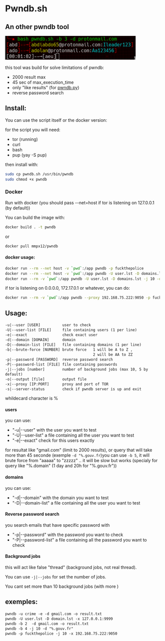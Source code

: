 # Pwndb.sh

## An other pwndb tool

![pwndb](pwndb.png)

this tool was build for solve limitations of pwndb:

- 2000 result max
- 45 sec of max_execution_time
- only "like results" (for [pwndb.py](https://github.com/davidtavarez/pwndb))
- reverse password search


## Install:

You can use the script itself or the docker version:

for the script you will need:

- tor (running)
- curl
- bash
- pup (yay -S pup)

then install with:

```sh
sudo cp pwndb.sh /usr/bin/pwndb
sudo chmod +x pwndb
```

### Docker

Run with docker (you should pass --net=host if tor is listening on 127.0.0.1 (by default))

You can build the image with:

```sh
docker build . -t pwndb
```

or

```sh
docker pull mmpx12/pwndb
```

#### docker usage:

```sh
docker run --rm --net host -v `pwd`:/app pwndb -p fuckthepolice
docker run --rm --net host -v `pwd`:/app pwndb -U user.lst -D domains.lst -j 10 -o result.txt
docker run --rm -v `pwd`:/app pwndb -U user.lst -D domains.lst -j 10 -o result.txt -x 192.168.75.123:9050
```

if tor is listening on 0.0.0.0, 172.17.0.1 or whatever, you can do:

```sh
docker run --rm -v `pwd`:/app pwndb --proxy 192.168.75.222:9050 -p fuckthepopo -o pass.lst
```

## Usage:

```
-u|--user [USER]          user to check
-U|--user-list [FILE]     file containing users (1 per line)
-e|--exact                check exact user
-d|--domain [DOMAIN]      domain
-D|--domain-list [FILE]   file containing domains (1 per line)
-b|--brute-force [NUMBER] brute force   1 will be A to Z ,
                                        2 will be AA to ZZ
-p|--password [PASSWORD]  reverse password search
-P|--password-list [FILE] file containing passwords
-j|--jobs [number]        number of background jobs (max 10, 5 by default)
-o|--output [file]        output file
-x|--proxy [IP:PORT]      proxy and port of TOR
-s|--server-status        check if pwndb server is up and exit
```

whildecard character is %


#### users


you can use:

- "-u|--user" with the user you want to test
- "-U|--user-list" a file containing all the user you want to test
- "-e|--exact" check for this users exactly

for resultat like "gmail.com" (limit to 2000 results),
or query that will take more than 45 seconde (exemple `-d "%.gouv.fr`)you can use `-b 5`, it will brute force from "aaaaa" to "zzzzz" .. it will be slow but works (specialy for query like "%.domain" (1 day and 20h for "%.gouv.fr"))


#### domains


you can use:

- "-d|--domain" with the domain you want to test
- "-D|--domain-list" a file containing all the user you want to test


#### Reverse password search

you search emails that have specific password with

- "-p|--password" with the password you want to check
- "-P|--password-list" a file containing all the password you want to check


#### Background jobs


this will act like false "thread" (background jobs, not real thread).

You can use `-j|--jobs` for set the number of jobs.

You cant set more than 10 background jobs (with more )
 


## exemples:

```
pwndb -u crime -e -d gmail.com -o result.txt
pwndb -U user.lst -D domain.lst -x 127.0.0.1:9999
pwndb -b 2  -d gmail.com -o result.txt
pwndb -b 4 -j 10 -d "%.gouv.fr"
pwndb -p fuckthepolice -j 10 -x 192.168.75.222:9050
```

